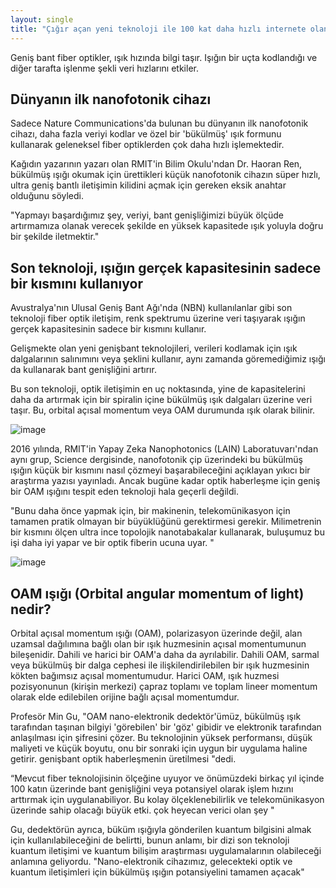 ```yaml
---
layout: single
title: "Çığır açan yeni teknoloji ile 100 kat daha hızlı internete olanak tanınabilir"
---
```

Geniş bant fiber optikler, ışık hızında bilgi taşır. Işığın bir uçta kodlandığı ve diğer tarafta işlenme şekli veri hızlarını etkiler.

Dünyanın ilk nanofotonik cihazı
-
Sadece Nature Communications'da bulunan bu dünyanın ilk nanofotonik cihazı, daha fazla veriyi kodlar ve özel bir 'bükülmüş' ışık formunu kullanarak geleneksel fiber optiklerden çok daha hızlı işlemektedir.

Kağıdın yazarının yazarı olan RMIT'in Bilim Okulu'ndan Dr. Haoran Ren, bükülmüş ışığı okumak için ürettikleri küçük nanofotonik cihazın süper hızlı, ultra geniş bantlı iletişimin kilidini açmak için gereken eksik anahtar olduğunu söyledi.

"Yapmayı başardığımız şey, veriyi, bant genişliğimizi büyük ölçüde artırmamıza olanak verecek şekilde en yüksek kapasitede ışık yoluyla doğru bir şekilde iletmektir."

Son teknoloji, ışığın gerçek kapasitesinin sadece bir kısmını kullanıyor
-
Avustralya'nın Ulusal Geniş Bant Ağı'nda (NBN) kullanılanlar gibi son teknoloji fiber optik iletişim, renk spektrumu üzerine veri taşıyarak ışığın gerçek kapasitesinin sadece bir kısmını kullanır.

Gelişmekte olan yeni genişbant teknolojileri, verileri kodlamak için ışık dalgalarının salınımını veya şeklini kullanır, aynı zamanda göremediğimiz ışığı da kullanarak bant genişliğini artırır.

Bu son teknoloji, optik iletişimin en uç noktasında, yine de kapasitelerini daha da artırmak için bir spiralin içine bükülmüş ışık dalgaları üzerine veri taşır. Bu, orbital açısal momentum veya OAM durumunda ışık olarak bilinir.

![image](https://www.scimex.org/__data/assets/image/0011/366779/FasterInternet-1220_x_732.jpg)

2016 yılında, RMIT'in Yapay Zeka Nanophotonics (LAIN) Laboratuvarı'ndan aynı grup, Science dergisinde, nanofotonik çip üzerindeki bu bükülmüş ışığın küçük bir kısmını nasıl çözmeyi başarabileceğini açıklayan yıkıcı bir araştırma yazısı yayınladı. Ancak bugüne kadar optik haberleşme için geniş bir OAM ışığını tespit eden teknoloji hala geçerli değildi.

"Bunu daha önce yapmak için, bir makinenin, telekomünikasyon için tamamen pratik olmayan bir büyüklüğünü gerektirmesi gerekir. Milimetrenin bir kısmını ölçen ultra ince topolojik nanotabakalar kullanarak, buluşumuz bu işi daha iyi yapar ve bir optik fiberin ucuna uyar. "

![image](https://mk0nextbigfuturj5ioe.kinstacdn.com/wp-content/uploads/2018/10/twistedlightreader-min-730x430.png)

OAM ışığı (Orbital angular momentum of light) nedir?
-
Orbital açısal momentum ışığı (OAM), polarizasyon üzerinde değil, alan uzamsal dağılımına bağlı olan bir ışık huzmesinin açısal momentumunun bileşenidir. Dahili ve harici bir OAM'a daha da ayrılabilir. Dahili OAM, sarmal veya bükülmüş bir dalga cephesi ile ilişkilendirilebilen bir ışık huzmesinin kökten bağımsız açısal momentumudur. Harici OAM, ışık huzmesi pozisyonunun (kirişin merkezi) çapraz toplamı ve toplam lineer momentum olarak elde edilebilen orijine bağlı açısal momentumdur.

Profesör Min Gu, "OAM nano-elektronik dedektör'ümüz, bükülmüş ışık tarafından taşınan bilgiyi 'görebilen' bir 'göz' gibidir ve elektronik tarafından anlaşılması için şifresini çözer. Bu teknolojinin yüksek performansı, düşük maliyeti ve küçük boyutu, onu bir sonraki için uygun bir uygulama haline getirir. genişbant optik haberleşmenin üretilmesi "dedi.

“Mevcut fiber teknolojisinin ölçeğine uyuyor ve önümüzdeki birkaç yıl içinde 100 katın üzerinde bant genişliğini veya potansiyel olarak işlem hızını arttırmak için uygulanabiliyor. Bu kolay ölçeklenebilirlik ve telekomünikasyon üzerinde sahip olacağı büyük etki. çok heyecan verici olan şey "

Gu, dedektörün ayrıca, büküm ışığıyla gönderilen kuantum bilgisini almak için kullanılabileceğini de belirtti, bunun anlamı, bir dizi son teknoloji kuantum iletişimi ve kuantum bilişim araştırması uygulamalarının olabileceği anlamına geliyordu. "Nano-elektronik cihazımız, gelecekteki optik ve kuantum iletişimleri için bükülmüş ışığın potansiyelini tamamen açacak"
